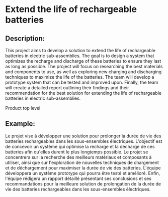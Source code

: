 # Extend the life of rechargeable batteries

## Description:
This project aims to develop a solution to extend the life of rechargeable batteries in electric sub-assemblies. The goal is to design a system that optimizes the recharge and discharge of these batteries to ensure they last as long as possible. The project will focus on researching the best materials and components to use, as well as exploring new charging and discharging techniques to maximize the life of the batteries. The team will develop a prototype system that can be tested and improved upon. Finally, the team will create a detailed report outlining their findings and their recommendation for the best solution for extending the life of rechargeable batteries in electric sub-assemblies.

Product top level

## Example:
Le projet vise à développer une solution pour prolonger la durée de vie des batteries rechargeables dans les sous-ensembles électriques. L'objectif est de concevoir un système qui optimise la recharge et la décharge de ces batteries afin qu'elles durent le plus longtemps possible. Le projet se concentrera sur la recherche des meilleurs matériaux et composants à utiliser, ainsi que sur l'exploration de nouvelles techniques de chargement et de déchargement pour maximiser la durée de vie des batteries. L'équipe développera un système prototype qui pourra être testé et amélioré. Enfin, l'équipe rédigera un rapport détaillé présentant ses conclusions et ses recommandations pour la meilleure solution de prolongation de la durée de vie des batteries rechargeables dans les sous-ensembles électriques.
